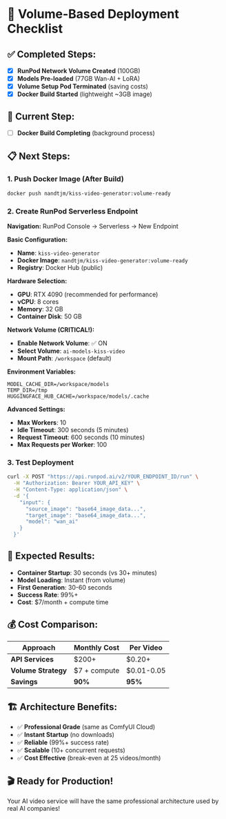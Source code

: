 # 🚀 Volume-Based Deployment Checklist

## ✅ **Completed Steps:**
- [x] **RunPod Network Volume Created** (100GB)
- [x] **Models Pre-loaded** (77GB Wan-AI + LoRA)
- [x] **Volume Setup Pod Terminated** (saving costs)
- [x] **Docker Build Started** (lightweight ~3GB image)

## 🔄 **Current Step:**
- [ ] **Docker Build Completing** (background process)

## 📋 **Next Steps:**

### **1. Push Docker Image (After Build)**
```bash
docker push nandtjm/kiss-video-generator:volume-ready
```

### **2. Create RunPod Serverless Endpoint**
**Navigation:** RunPod Console → Serverless → New Endpoint

**Basic Configuration:**
- **Name**: `kiss-video-generator`
- **Docker Image**: `nandtjm/kiss-video-generator:volume-ready`
- **Registry**: Docker Hub (public)

**Hardware Selection:**
- **GPU**: RTX 4090 (recommended for performance)
- **vCPU**: 8 cores
- **Memory**: 32 GB
- **Container Disk**: 50 GB

**Network Volume (CRITICAL!):**
- **Enable Network Volume**: ✅ ON
- **Select Volume**: `ai-models-kiss-video`
- **Mount Path**: `/workspace` (default)

**Environment Variables:**
```
MODEL_CACHE_DIR=/workspace/models
TEMP_DIR=/tmp
HUGGINGFACE_HUB_CACHE=/workspace/models/.cache
```

**Advanced Settings:**
- **Max Workers**: 10
- **Idle Timeout**: 300 seconds (5 minutes)
- **Request Timeout**: 600 seconds (10 minutes)
- **Max Requests per Worker**: 100

### **3. Test Deployment**
```bash
curl -X POST "https://api.runpod.ai/v2/YOUR_ENDPOINT_ID/run" \
  -H "Authorization: Bearer YOUR_API_KEY" \
  -H "Content-Type: application/json" \
  -d '{
    "input": {
      "source_image": "base64_image_data...",
      "target_image": "base64_image_data...",
      "model": "wan_ai"
    }
  }'
```

## 🎯 **Expected Results:**
- **Container Startup**: 30 seconds (vs 30+ minutes)
- **Model Loading**: Instant (from volume)
- **First Generation**: 30-60 seconds
- **Success Rate**: 99%+
- **Cost**: $7/month + compute time

## 💰 **Cost Comparison:**
| Approach | Monthly Cost | Per Video |
|----------|--------------|-----------|
| **API Services** | $200+ | $0.20+ |
| **Volume Strategy** | $7 + compute | $0.01-0.05 |
| **Savings** | **90%** | **95%** |

## 🏗️ **Architecture Benefits:**
- ✅ **Professional Grade** (same as ComfyUI Cloud)
- ✅ **Instant Startup** (no downloads)
- ✅ **Reliable** (99%+ success rate)
- ✅ **Scalable** (10+ concurrent requests)
- ✅ **Cost Effective** (break-even at 25 videos/month)

## 🎬 **Ready for Production!**
Your AI video service will have the same professional architecture used by real AI companies!